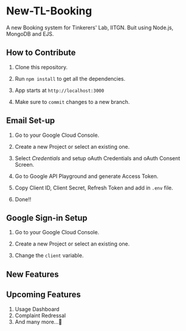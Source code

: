 # New-TL-Booking

A new Booking system for Tinkerers' Lab, IITGN. Buit using Node.js, MongoDB and EJS.

## How to Contribute

1. Clone this repository.

2. Run `npm install` to get all the dependencies.

3. App starts at `http://localhost:3000`

4. Make sure to `commit` changes to a new branch.

## Email Set-up

1. Go to your Google Cloud Console.

2. Create a new Project or select an existing one.

3. Select _Credentials_ and setup oAuth Credentials and oAuth Consent Screen.

4. Go to Google API Playground and generate Access Token.

5. Copy Client ID, Client Secret, Refresh Token and add in `.env` file.

6. Done!!

## Google Sign-in Setup

1. Go to your Google Cloud Console.

2. Create a new Project or select an existing one.

3. Change the `client` variable.

## New Features


   

## Upcoming Features

1. Usage Dashboard
2. Complaint Redressal
3. And many more...🙂
